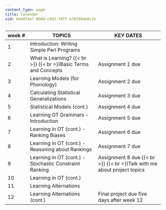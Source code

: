```yaml
---
content_type: page
title: Calendar
uid: bedd7ae7-0b60-c9d3-78f7-e70199de0c7e
---
```


| week # | TOPICS | KEY DATES |
| --- | --- | --- |
| 1 | Introduction: Writing Simple Perl Programs |  |
| 2 | What is Learning?  {{< br >}}  {{< br >}}Basic Terms and Concepts | Assignment 1 due |
| 3 | Learning Models (for Phonology) | Assignment 2 due |
| 4 | Calculating Statistical Generalizations | Assignment 3 due |
| 5 | Statistical Models (cont.) | Assignment 4 due |
| 6 | Learning OT Grammars - Introduction | Assignment 5 due |
| 7 | Learning in OT (cont.) - Ranking Biases | Assignment 6 due |
| 8 | Learning in OT (cont.) - Reasoning about Rankings | Assignment 7 due |
| 9 | Learning in OT (cont.) - Stochastic Constraint Ranking | Assignment 8 due  {{< br >}}  {{< br >}}Talk with me about project topics |
| 10 | Learning in OT (cont.) |  |
| 11 | Learning Alternations |  |
| 12 | Learning Alternations (cont.) | Final project due five days after week 12